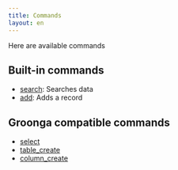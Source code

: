 ```yaml
---
title: Commands
layout: en
---
```


Here are available commands

## Built-in commands

 * [search](search/): Searches data
 * [add](add/): Adds a record

## Groonga compatible commands

 * [select](select/)
 * [table_create](table-create/)
 * [column_create](column-create/)
